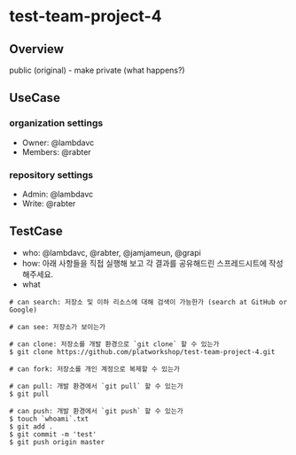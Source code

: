 # test-team-project-4

## Overview

public (original) - make private (what happens?)

## UseCase

### organization settings

* Owner: @lambdavc
* Members: @rabter

### repository settings
* Admin: @lambdavc
* Write: @rabter

## TestCase
* who: @lambdavc, @rabter, @jamjameun, @grapi
* how: 아래 사항들을 직접 실행해 보고 각 결과를 공유해드린 스프레드시트에 작성해주세요.
* what
```console
# can search: 저장소 및 이하 리소스에 대해 검색이 가능한가 (search at GitHub or Google)

# can see: 저장소가 보이는가

# can clone: 저장소를 개발 환경으로 `git clone` 할 수 있는가
$ git clone https://github.com/platworkshop/test-team-project-4.git

# can fork: 저장소를 개인 계정으로 복제할 수 있는가

# can pull: 개발 환경에서 `git pull` 할 수 있는가
$ git pull

# can push: 개발 환경에서 `git push` 할 수 있는가
$ touch `whoami`.txt
$ git add .
$ git commit -m 'test'
$ git push origin master

```

